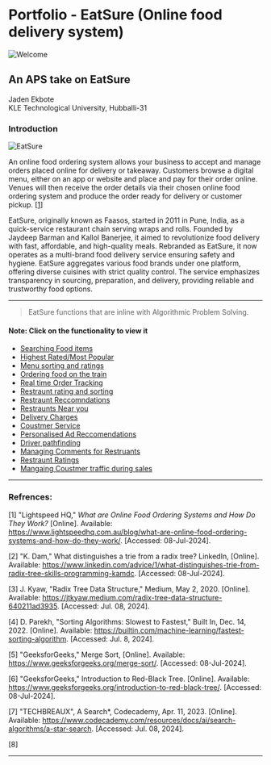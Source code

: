 # Portfolio - EatSure (Online food delivery system)


![Welcome](https://github.com/JadenEkbote/portfolio.github.io/assets/97228905/ffc1938e-fbfb-482e-975b-2b5f57c2b495)


## An APS take on EatSure


<dt>Jaden Ekbote</dt>
<dt>KLE Technological University, Hubballi-31</dt>


### Introduction

![EatSure](https://github.com/JadenEkbote/portfolio.github.io/assets/97228905/f99267f3-cc18-4dff-8a65-09e91bf36737)


An online food ordering system allows your business to accept and manage orders placed online for delivery or takeaway. Customers browse a digital menu, either on an app or website and place and pay for their order online. Venues will then receive the order details via their chosen online food ordering system and produce the order ready for delivery or customer pickup. [[1](https://www.lightspeedhq.com.au/blog/what-are-online-food-ordering-systems-and-how-do-they-work/)]

EatSure, originally known as Faasos, started in 2011 in Pune, India, as a quick-service restaurant chain serving wraps and rolls. Founded by Jaydeep Barman and Kallol Banerjee, it aimed to revolutionize food delivery with fast, affordable, and high-quality meals. Rebranded as EatSure, it now operates as a multi-brand food delivery service ensuring safety and hygiene. EatSure aggregates various food brands under one platform, offering diverse cuisines with strict quality control. The service emphasizes transparency in sourcing, preparation, and delivery, providing reliable and trustworthy food options.


* * *
>
>
> EatSure functions that are inline with Algorithmic Problem Solving.

#### Note: Click on the functionality to view it

- [Searching Food items](./search.md)
- [Highest Rated/Most Popular](./ratings.md)
- [Menu sorting and ratings](./red_black.md)
- [Ordering food on the train](./train_orders.md)
- [Real time Order Tracking](./real_time.md)
- [Restraunt rating and sorting](./red_black.md)
- [Restraunt Reccomndations](./reccmendations.md)
- [Restraunts Near you](./near_you.md)
- [Delivery Charges](./deliverycharges.md)
- [Coustmer Service](./coustmerservice.md)
- [Personalised Ad Reccomendations](./ad_reccomendations.md)
- [Driver pathfinding](./Driver_routing.md)
- [Managing Comments for Restruants](./restrauntcomments.md)
- [Restraunt Ratings](./restaurant_ratings.md)
- [Mangaing Coustmer traffic during sales](./loadbalancing.md)


* * *

### Refrences:
[1] "Lightspeed HQ," *What are Online Food Ordering Systems and How Do They Work?* [Online]. Available: https://www.lightspeedhq.com.au/blog/what-are-online-food-ordering-systems-and-how-do-they-work/. [Accessed: 08-Jul-2024].

[2] "K. Dam," What distinguishes a trie from a radix tree? LinkedIn, [Online]. Available: https://www.linkedin.com/advice/1/what-distinguishes-trie-from-radix-tree-skills-programming-kamdc. [Accessed: 08-Jul-2024].

[3] J. Kyaw, "Radix Tree Data Structure," Medium, May 2, 2020. [Online]. Available: https://jtkyaw.medium.com/radix-tree-data-structure-640211ad3935. [Accessed: Jul. 08, 2024].

[4] D. Parekh, "Sorting Algorithms: Slowest to Fastest," Built In, Dec. 14, 2022. [Online]. Available: https://builtin.com/machine-learning/fastest-sorting-algorithm. [Accessed: Jul. 8, 2024].

[5] "GeeksforGeeks," Merge Sort, [Online]. Available: https://www.geeksforgeeks.org/merge-sort/. [Accessed: 08-Jul-2024].

[6] "GeeksforGeeks," Introduction to Red-Black Tree. [Online]. Available: https://www.geeksforgeeks.org/introduction-to-red-black-tree/. [Accessed: 08-Jul-2024].

[7] "TECHBREAUX", A Search*, Codecademy, Apr. 11, 2023. [Online]. Available: https://www.codecademy.com/resources/docs/ai/search-algorithms/a-star-search. [Accessed: Jul. 08, 2024].

[8] 
* * *
